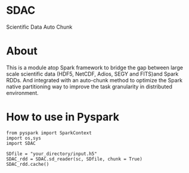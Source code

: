 # SDAC
Scientific Data Auto Chunk

# About
This is a module atop Spark framework to bridge the gap between large scale scientific data (HDF5, NetCDF, Adios, SEGY and FITS)and Spark RDDs. And integrated with an auto-chunk method to optimize the Spark native partitioning way to improve the task granularity in distributed environment.

# How to use in Pyspark
```
from pyspark import SparkContext
import os,sys
import SDAC

SDfile = "your_directory/input.h5"
SDAC_rdd = SDAC.sd_reader(sc, SDfile, chunk = True)
SDAC_rdd.cache()
```
